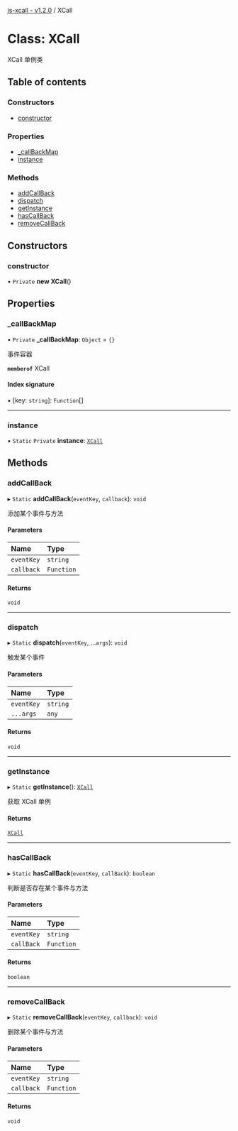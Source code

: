 [js-xcall - v1.2.0](../README.md) / XCall

# Class: XCall

XCall 单例类

## Table of contents

### Constructors

- [constructor](XCall.md#constructor)

### Properties

- [\_callBackMap](XCall.md#_callbackmap)
- [instance](XCall.md#instance)

### Methods

- [addCallBack](XCall.md#addcallback)
- [dispatch](XCall.md#dispatch)
- [getInstance](XCall.md#getinstance)
- [hasCallBack](XCall.md#hascallback)
- [removeCallBack](XCall.md#removecallback)

## Constructors

### constructor

• `Private` **new XCall**()

## Properties

### \_callBackMap

• `Private` **\_callBackMap**: `Object` = `{}`

事件容器

**`memberof`** XCall

#### Index signature

▪ [key: `string`]: `Function`[]

___

### instance

▪ `Static` `Private` **instance**: [`XCall`](XCall.md)

## Methods

### addCallBack

▸ `Static` **addCallBack**(`eventKey`, `callback`): `void`

添加某个事件与方法

#### Parameters

| Name | Type |
| :------ | :------ |
| `eventKey` | `string` |
| `callback` | `Function` |

#### Returns

`void`

___

### dispatch

▸ `Static` **dispatch**(`eventKey`, ...`args`): `void`

触发某个事件

#### Parameters

| Name | Type |
| :------ | :------ |
| `eventKey` | `string` |
| `...args` | `any` |

#### Returns

`void`

___

### getInstance

▸ `Static` **getInstance**(): [`XCall`](XCall.md)

获取 XCall 单例

#### Returns

[`XCall`](XCall.md)

___

### hasCallBack

▸ `Static` **hasCallBack**(`eventKey`, `callBack`): `boolean`

判断是否存在某个事件与方法

#### Parameters

| Name | Type |
| :------ | :------ |
| `eventKey` | `string` |
| `callBack` | `Function` |

#### Returns

`boolean`

___

### removeCallBack

▸ `Static` **removeCallBack**(`eventKey`, `callback`): `void`

删除某个事件与方法

#### Parameters

| Name | Type |
| :------ | :------ |
| `eventKey` | `string` |
| `callback` | `Function` |

#### Returns

`void`
